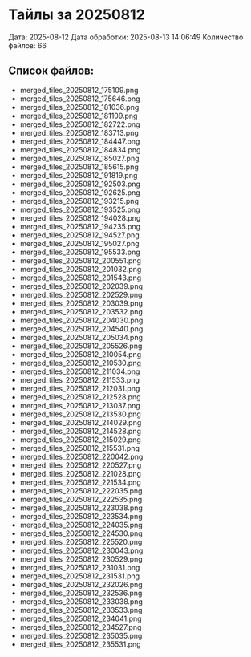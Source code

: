 # Тайлы за 20250812

Дата: 2025-08-12
Дата обработки: 2025-08-13 14:06:49
Количество файлов: 66

## Список файлов:
- merged_tiles_20250812_175109.png
- merged_tiles_20250812_175646.png
- merged_tiles_20250812_181036.png
- merged_tiles_20250812_181109.png
- merged_tiles_20250812_182722.png
- merged_tiles_20250812_183713.png
- merged_tiles_20250812_184447.png
- merged_tiles_20250812_184834.png
- merged_tiles_20250812_185027.png
- merged_tiles_20250812_185615.png
- merged_tiles_20250812_191819.png
- merged_tiles_20250812_192503.png
- merged_tiles_20250812_192625.png
- merged_tiles_20250812_193215.png
- merged_tiles_20250812_193525.png
- merged_tiles_20250812_194028.png
- merged_tiles_20250812_194235.png
- merged_tiles_20250812_194527.png
- merged_tiles_20250812_195027.png
- merged_tiles_20250812_195533.png
- merged_tiles_20250812_200551.png
- merged_tiles_20250812_201032.png
- merged_tiles_20250812_201543.png
- merged_tiles_20250812_202039.png
- merged_tiles_20250812_202529.png
- merged_tiles_20250812_203039.png
- merged_tiles_20250812_203532.png
- merged_tiles_20250812_204030.png
- merged_tiles_20250812_204540.png
- merged_tiles_20250812_205034.png
- merged_tiles_20250812_205526.png
- merged_tiles_20250812_210054.png
- merged_tiles_20250812_210530.png
- merged_tiles_20250812_211034.png
- merged_tiles_20250812_211533.png
- merged_tiles_20250812_212031.png
- merged_tiles_20250812_212528.png
- merged_tiles_20250812_213037.png
- merged_tiles_20250812_213530.png
- merged_tiles_20250812_214029.png
- merged_tiles_20250812_214528.png
- merged_tiles_20250812_215029.png
- merged_tiles_20250812_215531.png
- merged_tiles_20250812_220042.png
- merged_tiles_20250812_220527.png
- merged_tiles_20250812_221028.png
- merged_tiles_20250812_221534.png
- merged_tiles_20250812_222035.png
- merged_tiles_20250812_222535.png
- merged_tiles_20250812_223038.png
- merged_tiles_20250812_223534.png
- merged_tiles_20250812_224035.png
- merged_tiles_20250812_224530.png
- merged_tiles_20250812_225520.png
- merged_tiles_20250812_230043.png
- merged_tiles_20250812_230529.png
- merged_tiles_20250812_231031.png
- merged_tiles_20250812_231531.png
- merged_tiles_20250812_232026.png
- merged_tiles_20250812_232536.png
- merged_tiles_20250812_233038.png
- merged_tiles_20250812_233533.png
- merged_tiles_20250812_234041.png
- merged_tiles_20250812_234527.png
- merged_tiles_20250812_235035.png
- merged_tiles_20250812_235531.png
